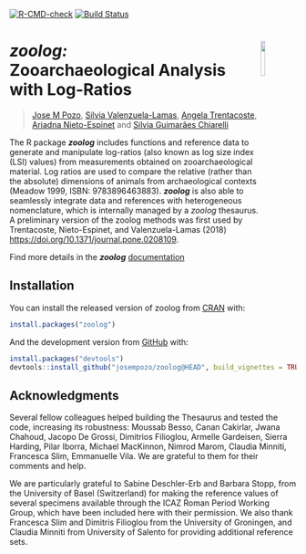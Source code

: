 [![R-CMD-check](https://github.com/josempozo/zoolog/workflows/R-CMD-check/badge.svg)](https://github.com/josempozo/zoolog/actions)
[![Build
Status](https://travis-ci.org/josempozo/zoolog.svg?branch=master)](https://travis-ci.org/josempozo/zoolog)

# ***zoolog**:* <img align="right" width="12.5%" style="min-width:0.65in"  src="https://josempozo.github.io/zoolog/inst/logos/zoologIcon.png"> <br> Zooarchaeological Analysis with Log-Ratios
> [Jose M Pozo](mailto:josmpozo@gmail.com), [Silvia Valenzuela-Lamas](mailto:svalenzuela@imf.csic.es), 
[Angela Trentacoste](mailto:angela.trentacoste@arch.ox.ac.uk), [Ariadna Nieto-Espinet](mailto:arinietoespinet@gmail.com) and 
[Silvia Guimarães Chiarelli](mailto:biguimaraes@hotmail.com)


The R package ***zoolog*** includes functions and reference data to
generate and manipulate log-ratios (also known as log size index (LSI)
values) from measurements obtained on zooarchaeological material. Log
ratios are used to compare the relative (rather than the absolute)
dimensions of animals from archaeological contexts 
(Meadow 1999, ISBN: 9783896463883). 
***zoolog*** is also able to seamlessly integrate data and references with
heterogeneous nomenclature, which is internally managed by a *zoolog* thesaurus.
A preliminary version of the zoolog methods was first used by 
Trentacoste, Nieto-Espinet, and Valenzuela-Lamas (2018) 
<https://doi.org/10.1371/journal.pone.0208109>.

Find more details in the ***zoolog***  [documentation](https://josempozo.github.io/zoolog/articles/)

## Installation

You can install the released version of zoolog from
[CRAN](https://CRAN.R-project.org) with:

``` r
install.packages("zoolog")
```

And the development version from [GitHub](https://github.com/) with:

``` r
install.packages("devtools")
devtools::install_github("josempozo/zoolog@HEAD", build_vignettes = TRUE)
```

## Acknowledgments

Several fellow colleagues helped building the Thesaurus and tested the
code, increasing its robustness: Moussab Besso, Canan Cakirlar, 
Jwana Chahoud, Jacopo De Grossi, Dimitrios Filioglou, Armelle Gardeisen, 
Sierra Harding, Pilar Iborra, Michael MacKinnon, Nimrod Marom, Claudia 
Minniti, Francesca Slim, Emmanuelle Vila. We are grateful to them for 
their comments and help.

We are particularly grateful to Sabine Deschler-Erb and Barbara Stopp, 
from the University of Basel (Switzerland) for making the reference values 
of several specimens available through the ICAZ Roman Period Working Group, 
which have been included here with their permission. We also thank 
Francesca Slim and Dimitris Filioglou from the University of Groningen, 
and Claudia Minniti from University of Salento for providing additional 
reference sets.
